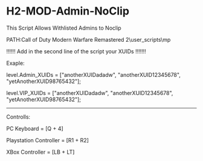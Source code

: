 # H2-MOD-Admin-NoClip

This Script Allows Withlisted Admins to Noclip

PATH:Call of Duty Modern Warfare Remastered 2\user_scripts\mp

!!!!!!  Add in the second line of the script your XUIDs !!!!!!!

Exaple:

level.Admin_XUIDs = ["anotherXUIDadadw", "anotherXUID12345678", "yetAnotherXUID98765432"];

level.VIP_XUIDs = ["anotherXUIDadadw", "anotherXUID12345678", "yetAnotherXUID98765432"];

___________________________________________________________________________________________

Controlls: 

PC Keyboard = [Q + 4]

Playstation Controller = [R1 + R2]

XBox Controller = [LB + LT] 
